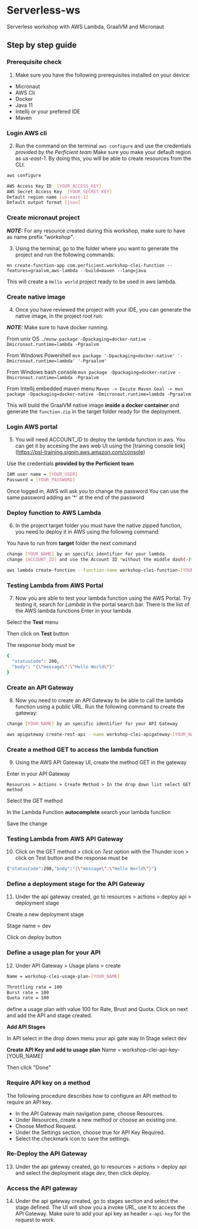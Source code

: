 # Serverless-ws
Serverless workshop with AWS Lambda, GraalVM and Micronaut

## Step by step guide

### Prerequisite check

1. Make sure you have the following prerequisites installed on your device:
- Micronaut
- AWS Cli
- Docker
- Java 11
- Intellij or your prefered IDE
- Maven

### Login AWS cli

2. Run the command on the terminal `aws configure` and use the credentials *provided by the Perficient team*
Make sure you make your default region as *us-east-1*. By doing this, you will be able to create resources from the CLI.

```bash
aws configure

AWS Access Key ID  [YOUR_ACCESS_KEY]
AWS Secret Access Key  [YOUR_SECRET_KEY] 
Default region name [us-east-1]
Default output format [json]
```

### Create micronaut project

**_NOTE:_** For any resource created during this workshop, make sure to have as name prefix *"workshop"*.

3. Using the terminal, go to the folder where you want to generate the project and run the following commands:

`mn create-function-app com.perficient.workshop-clei-function --features=graalvm,aws-lambda --build=maven --lang=java`

This will create a `Hello world` project ready to be used in aws lambda.

### Create native image

4. Once you have reviewed the project with your IDE, you can generate the native image, in the project root run:

**_NOTE:_** Make sure to have docker running.

From unix OS
`./mvnw package -Dpackaging=docker-native -Dmicronaut.runtime=lambda -Pgraalvm`

From Windows Powershell
`mvn package '-Dpackaging=docker-native' '-Dmicronaut.runtime=lambda' '-Pgraalvm'`

From Windows bash console
`mvn package -Dpackaging=docker-native -Dmicronaut.runtime=lambda -Pgraalvm`

From Intellij embedded maven menu
`Maven -> Eecute Maven Goal -> mvn package -Dpackaging=docker-native -Dmicronaut.runtime=lambda -Pgraalvm`

This will build the GraalVM native image **inside a docker container** and generate the `function.zip` in the target folder ready for the deployment.

### Login AWS portal

5.  You will need ACCOUNT_ID to deploy the lambda function in aws. You can get it by accesing the aws web UI using the [training console link]
(https://psl-training.signin.aws.amazon.com/console)

Use the credentials **provided by the Perficient team**

```bash
IAM user name = [YOUR_USER]
Password = [YOUR_PASSWORD]
```

Once logged in, AWS will ask you to change the password
You can use the same password adding an '*' at the end of the password

### Deploy function to AWS Lambda

6. In the project target folder you must have the native zipped function, you need to deploy it in AWS using the following command:

You have to run from **target** folder the next command

```bash
change [YOUR_NAME] by an specific identifier for your lambda
change [ACCOUNT_ID] and use the Account ID *without the middle dash(-)* from the portal menu in the user top right corner

aws lambda create-function --function-name workshop-clei-function-[YOUR_NAME] --runtime provided.al2 --zip-file fileb://target/function.zip --handler com.perficient.FunctionRequestHandler --role "arn:aws:iam::[ACCOUNT_ID]:role/lambda-fn-one-role"
```

### Testing Lambda from AWS Portal

7. Now you are able to test your lambda function using the AWS Portal. Try testing it, search for *Lambda* in the portal search bar.
There is the list of the AWS lambda functions
Enter in your lambda

Select the **Test** menu

Then click on **Test** button

The response body must be

```bash
{
  "statusCode": 200,
  "body": "{\"message\":\"Hello World\"}"
}
```

### Create an API Gateway

8. Now you need to create an API Gateway to be able to call the lambda function using a public URL. Run the following command to create the gateway:

```bash
change [YOUR_NAME] by an specific identifier for your API Gateway

aws apigateway create-rest-api --name workshop-clei-apigateway-[YOUR_NAME] --region us-east-1
```

### Create a method GET to access the lambda function

9. Using the AWS API Gateway UI, create the method GET in the gateway 

Enter in your API Gateway

`Resources > Actions > Create Method > In the drop down list select GET method`

Select the GET method

In the Lambda Function **autocomplete** search your lambda function

Save the change

### Testing Lambda from AWS API Gateway

10. Click on the GET method > click on *Test* option with the Thunder icon > click on Test button and the response must be

```bash
{"statusCode":200,"body":"{\"message\":\"Hello World\"}"}
```

### Define a deployment stage for the API Gateway

11. Under the api gateway created, go to resources > actions > deploy api > deployment stage

Create a new deployment stage

Stage name = dev

Click on deploy button

### Define a usage plan for your API

12. Under API Gateway > Usage plans > create 

```bash
Name = workshop-clei-usage-plan-[YOUR_NAME]

Throttling rate = 100
Burst rate = 100
Quota rate = 100
```
define a usage plan with value 100 for Rate, Brust and Quota. Click on next and add the API and stage created.

**Add API Stages**

In API select in the drop down menu your api gate way
In Stage select dev


**Create API Key and add to usage plan**
 Name = workshop-clei-api-key-[YOUR_NAME]
 
 Then click "Done"
 
### Require API key on a method

The following procedure describes how to configure an API method to require an API key.

- In the API Gateway main navigation pane, choose Resources.
- Under Resources, create a new method or choose an existing one.
- Choose Method Request.
- Under the Settings section, choose true for API Key Required.
- Select the checkmark icon to save the settings.

### Re-Deploy the API Gateway

13. Under the api gateway created, go to resources > actions > deploy api and select the deployment stage *dev*, then click deploy.

### Access the API gateway

14. Under the api gateway created, go to stages section and select the stage defined. The UI will show you a invoke URL, use it to access the API Gateway. Make sure to add your api key as header `x-api-key` for the request to work.

